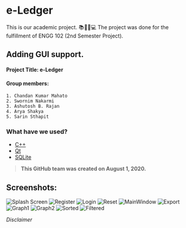 # e-Ledger
This is our academic project. 📚📖🧾💻
The project was done for the fulfillment of ENGG 102 (2nd Semester Project).
## Adding GUI support.

#### Project Title: e-Ledger

#### Group members:
    1. Chandan Kumar Mahato
    2. Swornim Nakarmi
    3. Ashutosh B. Rajan
    4. Arya Shakya
    5. Sarin Sthapit
  
 ### What have we used?
   * [C++](https://cppreference.com "C++ Reference")
   * [Qt](https://www.qt.io "Visit Qt homepage")
   * [SQLite](https://sqlite.org/index.html "Visit SQLite homepage")

> **This GitHub team was created on August 1, 2020.**

## Screenshots:
![Splash Screen](./img/splash_screen.gif)
![Register](./Screenshots/register.png)
![Login](./Screenshots/login.png)
![Reset](./Screenshots/reset.png)
![MainWindow](./Screenshots/mainwindow.png)
![Export](./Screenshots/export.png)
![Graph1](./Screenshots/graph_1.png)
![Graph2](./Screenshots/graph_2.png)
![Sorted](./Screenshots/sorted.png)
![Filtered](./Screenshots/filtered.png)

*Disclaimer*